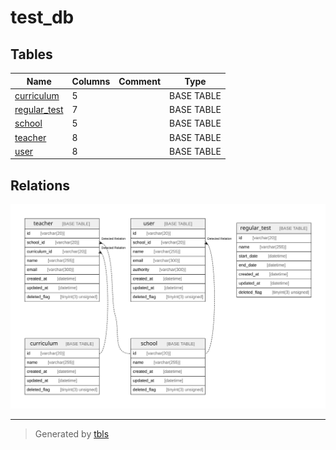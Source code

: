 # test_db

## Tables

| Name | Columns | Comment | Type |
| ---- | ------- | ------- | ---- |
| [curriculum](curriculum.md) | 5 |  | BASE TABLE |
| [regular_test](regular_test.md) | 7 |  | BASE TABLE |
| [school](school.md) | 5 |  | BASE TABLE |
| [teacher](teacher.md) | 8 |  | BASE TABLE |
| [user](user.md) | 8 |  | BASE TABLE |

## Relations

![er](schema.svg)

---

> Generated by [tbls](https://github.com/k1LoW/tbls)
